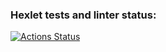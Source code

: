 ### Hexlet tests and linter status:
[![Actions Status](https://github.com/sashavatamanyuk/layout-designer-project-58/actions/workflows/hexlet-check.yml/badge.svg)](https://github.com/sashavatamanyuk/layout-designer-project-58/actions)